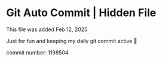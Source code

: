 # Git Auto Commit | Hidden File

This file was added Feb 12, 2025

Just for fun and keeping my daily git commit active 🤪

commit number: 1198504
